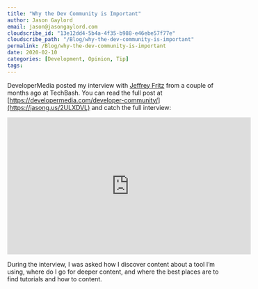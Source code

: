 ```yaml
---
title: "Why the Dev Community is Important"
author: Jason Gaylord
email: jason@jasongaylord.com
cloudscribe_id: "13e12dd4-5b4a-4f35-b988-e46ebe57f77e"
cloudscribe_path: "/Blog/why-the-dev-community-is-important"
permalink: /Blog/why-the-dev-community-is-important
date: 2020-02-10
categories: [Development, Opinion, Tip]
tags: 
---
```


DeveloperMedia posted my interview with [Jeffrey Fritz](https://jasong.us/fritz) from a couple of months ago at TechBash. You can read the full post at [https://developermedia.com/developer-community/](https://jasong.us/2ULXDVL) and catch the full interview:

 <iframe width="560" height="315" src="https://www.youtube.com/embed/fCKigVVVwhA" frameborder="0" allowfullscreen="" allow="accelerometer; autoplay; encrypted-media; gyroscope; picture-in-picture"></iframe> 

During the interview, I was asked how I discover content about a tool I’m using, where do I go for deeper content, and where the best places are to find tutorials and how to content.
